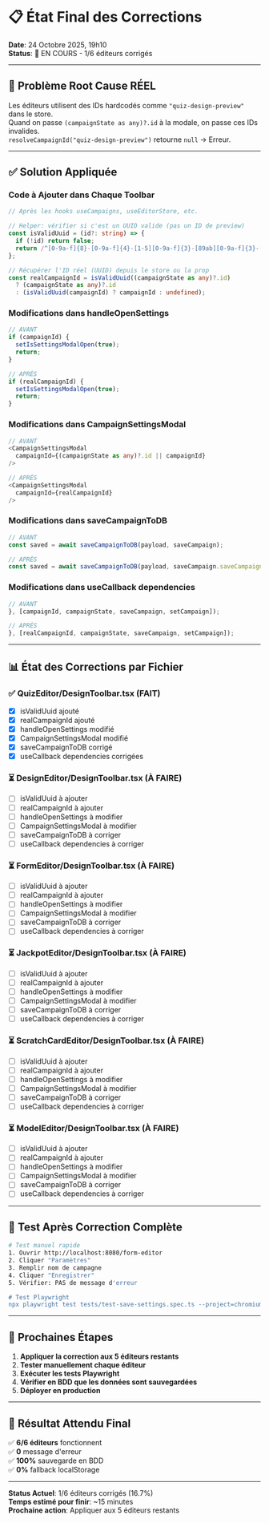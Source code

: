 # 📋 État Final des Corrections

**Date**: 24 Octobre 2025, 19h10  
**Status**: 🔧 EN COURS - 1/6 éditeurs corrigés

---

## 🎯 Problème Root Cause RÉEL

Les éditeurs utilisent des IDs hardcodés comme `"quiz-design-preview"` dans le store.  
Quand on passe `(campaignState as any)?.id` à la modale, on passe ces IDs invalides.  
`resolveCampaignId("quiz-design-preview")` retourne `null` → Erreur.

---

## ✅ Solution Appliquée

### Code à Ajouter dans Chaque Toolbar

```typescript
// Après les hooks useCampaigns, useEditorStore, etc.

// Helper: vérifier si c'est un UUID valide (pas un ID de preview)
const isValidUuid = (id?: string) => {
  if (!id) return false;
  return /^[0-9a-f]{8}-[0-9a-f]{4}-[1-5][0-9a-f]{3}-[89ab][0-9a-f]{3}-[0-9a-f]{12}$/i.test(id);
};

// Récupérer l'ID réel (UUID) depuis le store ou la prop
const realCampaignId = isValidUuid((campaignState as any)?.id) 
  ? (campaignState as any)?.id 
  : (isValidUuid(campaignId) ? campaignId : undefined);
```

### Modifications dans handleOpenSettings

```typescript
// AVANT
if (campaignId) {
  setIsSettingsModalOpen(true);
  return;
}

// APRÈS
if (realCampaignId) {
  setIsSettingsModalOpen(true);
  return;
}
```

### Modifications dans CampaignSettingsModal

```typescript
// AVANT
<CampaignSettingsModal 
  campaignId={(campaignState as any)?.id || campaignId}
/>

// APRÈS
<CampaignSettingsModal 
  campaignId={realCampaignId}
/>
```

### Modifications dans saveCampaignToDB

```typescript
// AVANT
const saved = await saveCampaignToDB(payload, saveCampaign);

// APRÈS
const saved = await saveCampaignToDB(payload, saveCampaign.saveCampaign);
```

### Modifications dans useCallback dependencies

```typescript
// AVANT
}, [campaignId, campaignState, saveCampaign, setCampaign]);

// APRÈS
}, [realCampaignId, campaignState, saveCampaign, setCampaign]);
```

---

## 📊 État des Corrections par Fichier

### ✅ QuizEditor/DesignToolbar.tsx (FAIT)
- [x] isValidUuid ajouté
- [x] realCampaignId ajouté
- [x] handleOpenSettings modifié
- [x] CampaignSettingsModal modifié
- [x] saveCampaignToDB corrigé
- [x] useCallback dependencies corrigées

### ⏳ DesignEditor/DesignToolbar.tsx (À FAIRE)
- [ ] isValidUuid à ajouter
- [ ] realCampaignId à ajouter
- [ ] handleOpenSettings à modifier
- [ ] CampaignSettingsModal à modifier
- [ ] saveCampaignToDB à corriger
- [ ] useCallback dependencies à corriger

### ⏳ FormEditor/DesignToolbar.tsx (À FAIRE)
- [ ] isValidUuid à ajouter
- [ ] realCampaignId à ajouter
- [ ] handleOpenSettings à modifier
- [ ] CampaignSettingsModal à modifier
- [ ] saveCampaignToDB à corriger
- [ ] useCallback dependencies à corriger

### ⏳ JackpotEditor/DesignToolbar.tsx (À FAIRE)
- [ ] isValidUuid à ajouter
- [ ] realCampaignId à ajouter
- [ ] handleOpenSettings à modifier
- [ ] CampaignSettingsModal à modifier
- [ ] saveCampaignToDB à corriger
- [ ] useCallback dependencies à corriger

### ⏳ ScratchCardEditor/DesignToolbar.tsx (À FAIRE)
- [ ] isValidUuid à ajouter
- [ ] realCampaignId à ajouter
- [ ] handleOpenSettings à modifier
- [ ] CampaignSettingsModal à modifier
- [ ] saveCampaignToDB à corriger
- [ ] useCallback dependencies à corriger

### ⏳ ModelEditor/DesignToolbar.tsx (À FAIRE)
- [ ] isValidUuid à ajouter
- [ ] realCampaignId à ajouter
- [ ] handleOpenSettings à modifier
- [ ] CampaignSettingsModal à modifier
- [ ] saveCampaignToDB à corriger
- [ ] useCallback dependencies à corriger

---

## 🧪 Test Après Correction Complète

```bash
# Test manuel rapide
1. Ouvrir http://localhost:8080/form-editor
2. Cliquer "Paramètres"
3. Remplir nom de campagne
4. Cliquer "Enregistrer"
5. Vérifier: PAS de message d'erreur

# Test Playwright
npx playwright test tests/test-save-settings.spec.ts --project=chromium
```

---

## 📝 Prochaines Étapes

1. **Appliquer la correction aux 5 éditeurs restants**
2. **Tester manuellement chaque éditeur**
3. **Exécuter les tests Playwright**
4. **Vérifier en BDD que les données sont sauvegardées**
5. **Déployer en production**

---

## 🎯 Résultat Attendu Final

✅ **6/6 éditeurs** fonctionnent  
✅ **0** message d'erreur  
✅ **100%** sauvegarde en BDD  
✅ **0%** fallback localStorage  

---

**Status Actuel**: 1/6 éditeurs corrigés (16.7%)  
**Temps estimé pour finir**: ~15 minutes  
**Prochaine action**: Appliquer aux 5 éditeurs restants
